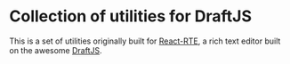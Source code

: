 # Collection of utilities for DraftJS

This is a set of utilities originally built for [React-RTE](https://react-rte.org/), a rich text editor built on the awesome [DraftJS](https://github.com/facebook/draft-js).
